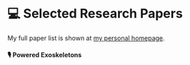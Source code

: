 
# 💻 Selected Research Papers

My full paper list is shown at [my personal homepage](https://jianping.lin.github.io).

#### 🎙 Powered Exoskeletons

